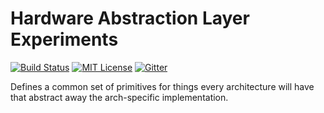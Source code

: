 # Hardware Abstraction Layer Experiments 

[![Build Status](https://travis-ci.org/sos-os/hal9000.svg?branch=master)](https://travis-ci.org/sos-os/hal9000)
[![MIT License](https://img.shields.io/badge/license-MIT-blue.svg?style=flat)](https://github.com/sos-os/hal9000/LICENSE-MIT) 
[![Gitter](https://img.shields.io/gitter/room/sos-os/kernel.svg)](https://gitter.im/sos-os)

Defines a common set of primitives for things every architecture will have that abstract away the arch-specific implementation.
